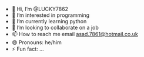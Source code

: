 - 👋 Hi, I’m @LUCKY7862
- 👀 I’m interested in programming
- 🌱 I’m currently learning python
- 💞️ I’m looking to collaborate on a job
- 📫 How to reach me email asad.7861@hotmail.co.uk
- 😄 Pronouns: he/him
- ⚡ Fun fact: ...

<!---
LUCKY7862/LUCKY7862 is a ✨ special ✨ repository because its `README.md` (this file) appears on your GitHub profile.
You can click the Preview link to take a look at your changes.
--->

